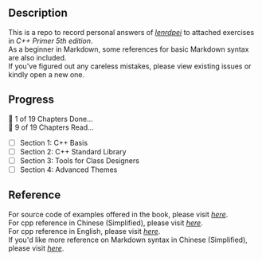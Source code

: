 ## **Description**
This is a repo to record personal answers of [*lenrdpei*](https://github.com/lenrdpei) to attached exercises in *C++ Primer 5th edition*.  
As a beginner in Markdown, some references for basic Markdown syntax are also included.  
If you've figured out any careless mistakes, please view existing issues or kindly open a new one.  
## **Progress**
:pencil: 1 of 19 Chapters Done...  
:book: 9 of 19 Chapters Read...
- [ ] Section 1: C++ Basis
- [ ] Section 2: C++ Standard Library
- [ ] Section 3: Tools for Class Designers
- [ ] Section 4: Advanced Themes
## **Reference**
For source code of examples offered in the book, please visit [*here*](http://www.informit.com/title/0321714113).  
For cpp reference in Chinese (Simplified), please visit [*here*](https://zh.cppreference.com/w/%E9%A6%96%E9%A1%B5).  
For cpp reference in English, please visit [*here*](https://en.cppreference.com/w/).  
If you'd like more reference on Markdown syntax in Chinese (Simplified), please visit [*here*](https://markdown.com.cn/).  